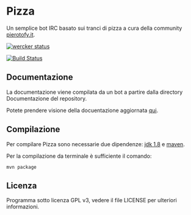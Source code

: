 # Pizza
Un semplice bot IRC basato sui tranci di pizza a cura della community [pierotofy.it](http://pierotofy.it).

[![wercker status](https://app.wercker.com/status/468ec8a38673408bf4a7aff65dc94de2/m "wercker status")](https://app.wercker.com/project/bykey/468ec8a38673408bf4a7aff65dc94de2)

[![Build Status](https://travis-ci.org/NeroReflex/Pizza.svg?branch=master)](https://travis-ci.org/NeroReflex/Pizza)


## Documentazione

La documentazione viene compilata da un bot a partire dalla directory Documentazione del repository.

Potete prendere visione della docuentazione aggiornata [qui](https://neroreflex.github.io/Pizza/).


## Compilazione

Per compilare Pizza sono necessarie due dipendenze: [jdk 1.8](http://www.oracle.com/technetwork/java/javase/downloads/jdk8-downloads-2133151.html)
e [maven](https://maven.apache.org/).

Per la compilazione da terminale è sufficiente il comando:
```
mvn package
```

## Licenza

Programma sotto licenza GPL v3, vedere il file LICENSE per ulteriori informazioni.
